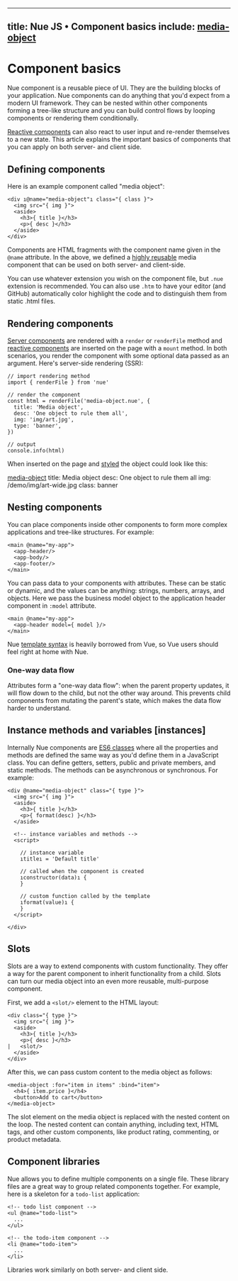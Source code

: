 
---
title: Nue JS • Component basics
include: [media-object]
---


# Component basics
Nue component is a reusable piece of UI. They are the building blocks of your application. Nue components can do anything that you'd expect from a modern UI framework. They can be nested within other components forming a tree-like structure and you can build control flows by looping components or rendering them conditionally.

[Reactive components](reactive-components.html) can also react to user input and re-render themselves to a new state. This article explains the important basics of components that you can apply on both server- and client side.


## Defining components
Here is an example component called "media object":

```
<div ı@name="media-object"ı class="{ class }">
  <img src="{ img }">
  <aside>
    <h3>{ title }</h3>
    <p>{ desc }</h3>
  </aside>
</div>
```

Components are HTML fragments with the component name given in the `@name` attribute. In the above, we defined a [highly reusable][media-object] media component that can be used on both server- and client-side.

[media-object]: http://www.stubbornella.org/content/2010/06/25/the-media-object-saves-hundreds-of-lines-of-code/

You can use whatever extension you wish on the component file, but `.nue` extension is recommended. You can also use `.htm` to have your editor (and GitHub) automatically color highlight the code and to distinguish them from static .html files.


## Rendering components
[Server components](server-components.html) are rendered with a `render` or `renderFile` method and [reactive components](reactive-components.html) are inserted on the page with a `mount` method. In both scenarios, you render the component with some optional data passed as an argument. Here's server-side rendering (SSR):

```
// import rendering method
import { renderFile } from 'nue'

// render the component
const html = renderFile('media-object.nue', {
  title: 'Media object',
  desc: 'One object to rule them all',
  img: 'img/art.jpg',
  type: 'banner',
})

// output
console.info(html)
```

When inserted on the page and [styled](styling-components.html) the object could look like this:

[media-object]
  title: Media object
  desc: One object to rule them all
  img: /demo/img/art-wide.jpg
  class: banner



## Nesting components
You can place components inside other components to form more complex applications and tree-like structures. For example:

```
<main @name="my-app">
  <app-header/>
  <app-body/>
  <app-footer/>
</main>
```

You can pass data to your components with attributes. These can be static or dynamic, and the values can be anything: strings, numbers, arrays, and objects. Here we pass the business model object to the application header component in `:model` attribute.

```
<main @name="my-app">
  <app-header model={ model }/>
</main>
```

Nue [template syntax](template-syntax.html) is heavily borrowed from Vue, so Vue users should feel right at home with Nue.


### One-way data flow
Attributes form a "one-way data flow": when the parent property updates, it will flow down to the child, but not the other way around. This prevents child components from mutating the parent's state, which makes the data flow harder to understand.



## Instance methods and variables [instances]
Internally Nue components are [ES6 classes][es6] where all the properties and methods are defined the same way as you'd define them in a JavaScript class. You can define getters, setters, public and private members, and static methods. The methods can be asynchronous or synchronous. For example:

```
<div @name="media-object" class="{ type }">
  <img src="{ img }">
  <aside>
    <h3>{ title }</h3>
    <p>{ format(desc) }</h3>
  </aside>

  <!-- instance variables and methods -->
  <script>

    // instance variable
    ıtitleı = 'Default title'

    // called when the component is created
    ıconstructor(data)ı {
    }

    // custom function called by the template
    ıformat(value)ı {
    }
  </script>

</div>
```

[es6]: https://developer.mozilla.org/en-US/docs/Web/JavaScript/Reference/Classes



## Slots
Slots are a way to extend components with custom functionality. They offer a way for the parent component to inherit functionality from a child. Slots can turn our media object into an even more reusable, multi-purpose component.

First, we add a `<slot/>` element to the HTML layout:

```
<div class="{ type }">
  <img src="{ img }">
  <aside>
    <h3>{ title }</h3>
    <p>{ desc }</h3>
|   <slot/>
  </aside>
</div>
```

After this, we can pass custom content to the media object as follows:

```
<media-object :for="item in items" :bind="item">
  <h4>{ item.price }</h4>
  <button>Add to cart</button>
</media-object>
```

The slot element on the media object is replaced with the nested content on the loop. The nested content can contain anything, including text, HTML tags, and other custom components, like product rating, commenting, or product metadata.


## Component libraries
Nue allows you to define multiple components on a single file. These library files are a great way to group related components together. For example, here is a skeleton for a `todo-list` application:

```
<!-- todo list component -->
<ul @name="todo-list">
  ...
</ul>

<!-- the todo-item component -->
<li @name="todo-item">
  ...
</li>
```

Libraries work similarly on both server- and client side.



